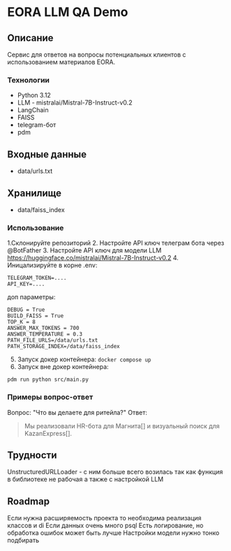 # EORA LLM QA Demo

## Описание
Сервис для ответов на вопросы потенциальных клиентов с использованием материалов EORA.

### Технологии
- Python 3.12
- LLM - mistralai/Mistral-7B-Instruct-v0.2
- LangChain
- FAISS
- telegram-бот
- pdm
## Входные данные
- data/urls.txt
## Хранилище
- data/faiss_index
### Использование
1.Склонируйте репозиторий
2. Настройте API ключ телеграм бота через @BotFather
3. Настройте API ключ для модели LLM https://huggingface.co/mistralai/Mistral-7B-Instruct-v0.2
4. Иницализируйте в корне .env:
```
TELEGRAM_TOKEN=....
API_KEY=....
```
доп параметры:
```
DEBUG = True
BUILD_FAISS = True
TOP_K = 8
ANSWER_MAX_TOKENS = 700
ANSWER_TEMPERATURE = 0.3
PATH_FILE_URLS=/data/urls.txt
PATH_STORAGE_INDEX=/data/faiss_index
```
5. Запуск докер контейнера:
```docker compose up```
6. Запуск вне докер контейнера:
```pdm install
pdm run python src/main.py
```
### Примеры вопрос-ответ
Вопрос: "Что вы делаете для ритейла?"
Ответ:
> Мы реализовали HR-бота для Магнита[] и визуальный поиск для KazanExpress[].

## Трудности
UnstructuredURLLoader - с ним больше всего возилась так как функция в библиотеке не рабочая
а также с настройкой LLM
## Roadmap
Если нужна расширяемость проекта то необходима реализация классов и di
Если данных очень много psql
Есть логирование, но обработка ошибок может быть лучше
Настройки модели нужно тонко подбирать

